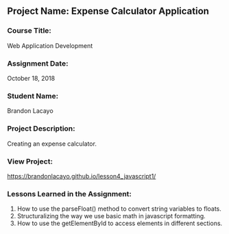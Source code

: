 ## Project Name:  Expense Calculator Application

### Course Title:
Web Application Development

### Assignment Date:  
October 18, 2018

### Student Name:  
Brandon Lacayo

### Project Description:
Creating an expense calculator.

### View Project:
https://brandonlacayo.github.io/lesson4_javascript1/

### Lessons Learned in the Assignment:
1. How to use the parseFloat() method to convert string variables to floats.
2. Structuralizing the way we use basic math in javascript formatting.
3. How to use the getElementById to access elements in different sections.



